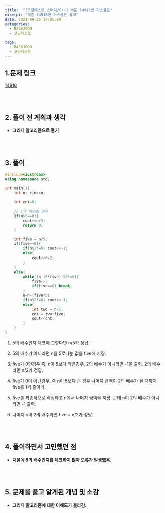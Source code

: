 ```yaml
---
title:  "[코딩테스트 스터디/C++] 백준 14916번 거스름돈"
excerpt: "백준 14916번 거스름돈 풀이"
date: 2021-09-26 14:05:00
categories:
  - BAEKJOON
  - 코딩테스트

tags:
  - BAEKJOON
  - 코딩테스트
---
```


## 1.문제 링크

[14916](https://www.acmicpc.net/problem/14916)

<br>
<br>

## 2. 풀이 전 계획과 생각

- **그리디 알고리즘으로 풀기**


<br>
<br>

## 3. 풀이

```cpp
#include<iostream>
using namespace std;

int main(){
    int n; cin>>n;
    
    int cnt=0;
    
    // 5의 배수인 경우
    if(n%5==0){
        cout<<n/5;
        return 0;
    }

    int five = n/5;
    if(five==0){
        if(n%2!=0) cout<<-1;
        else{
            cout<<n/2;
        }
    }
    else{
        while((n-(5*five))%2!=0){
            five--;
            if(five==0) break;
        }
        n=n-(five*5);
        if(n%2!=0) cout<<-1;
        else{
            int two = n/2;
            cnt = two+five;
            cout<<cnt;
        }
    }
}
```

1. 5의 배수인지 체크해 그렇다면 n/5가 정답.

2. 5의 배수가 아니라면 n을 5로나눈 값을 five에 저장.

3. five가 0인경우 즉, n이 5보다 작은경우, 2의 배수가 아니라면 -1을 출력. 2의 배수라면 n/2가 정답.

4. five가 0이 아닌경우, 즉 n이 5보다 큰 경우 나머지 금액이 2의 배수가 될 때까지 five를 1씩 줄이기.

5. five를 최종적으로 확정하고 n에서 나머지 금액을 저장. 근데 n이 2의 배수가 아니라면 -1 출력.

6. 나머지 n이 2의 배수라면 five + n/2가 정답.


<br>
<br>

## 4. 풀이하면서 고민했던 점

- **처음에 5의 배수인지를 체크하지 않아 오류가 발생했음.**


<br>
<br>

## 5. 문제를 풀고 알게된 개념 및 소감

- **그리디 알고리즘에 대한 이해도가 올라감.**